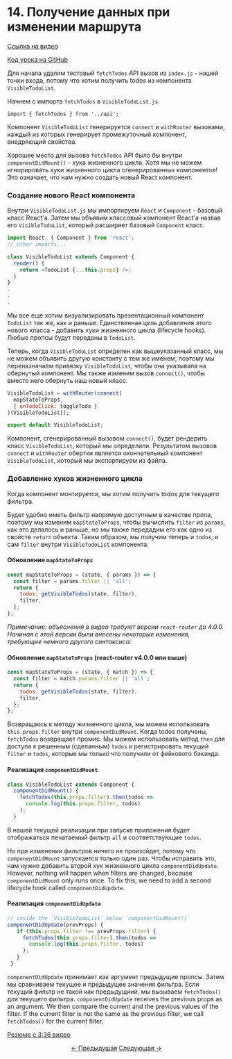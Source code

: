 # 14. Получение данных при изменении маршрута
[Ссылка на видео](https://egghead.io/lessons/javascript-redux-fetching-data-on-route-change)

[Код урока на GitHub](https://github.com/gaearon/todos/tree/14-fetching-data-on-route-change)

Для начала удалим тестовый `fetchTodos` API вызов из `index.js` - нашей точки входа, потому что хотим получить todos из компонента `VisibleTodoList`.

Начнем с импорта `fetchTodos` в `VisibleTodoList.js`

`import { fetchTodos } from '../api';`


Компонент `VisibleTodoList` генерируется `connect` и `withRouter` вызовами, каждый из которых генерирует промежуточный компонент, внедряющий свойства.

Хорошее место для вызова `fetchTodos` API было бы внутри `componentDidMount()` - хука жизненного цикла. Хотя мы не можем игнорировать хуки жизненного цикла сгенерированных компонентов! Это означает, что нам нужно создать новый React компонент.

### Создание нового React компонента

Внутри `VisibleTodoList.js` мы импортируем `React` и `Component` - базовый класс React'а. Затем мы объявим классовый компонент React'а назвав его `VisibleTodoList`, который расширяет базовый `Component` класс.

```javascript
import React, { Component } from 'react';
// other imports...

class VisibleTodoList extends Component {
  render() {
    return <TodoList {...this.props} />;
  }
}
.
.
.
```

Мы все еще хотим визуализировать презентационный компонент `TodoList` так же, как и раньше. Единственная цель добавления этого нового класса - добавить хуки жизненного цикла (lifecycle hooks). Любые пропсы будут переданы в `TodoList`.

Теперь, когда `VisibleTodoList` определен как вышеуказанный класс, мы не можем объявить другую константу с тем же именем, поэтому мы переназначаем привязку `VisibleTodoList`, чтобы она указывала на обернутый компонент. Мы также изменим вызов `connect()`, чтобы вместо него обернуть наш новый класс.

```javascript
VisibleTodoList = withRouter(connect(
  mapStateToProps,
  { onTodoClick: toggleTodo }
)(VisibleTodoList));

export default VisibleTodoList;
```

Компонент, сгенерированный вызовом `connect()`, будет рендерить класс `VisibleTodoList`, который мы определили. Результатом вызовов `connect` и `withRouter` обертки является окончательный компонент `VisibleTodoList`, который мы экспортируем из файла.

### Добавление хуков жизненного цикла

Когда компонент монтируется, мы хотим получить todos для текущего фильтра.

Будет удобно иметь фильтр напрямую доступным в качестве пропа, поэтому мы изменим `mapStateToProps`, чтобы вычислить `filter` из `params`, как это делалось и раньше, но мы также передадим его как одно из свойств `return` объекта. Таким образом, мы получим теперь  и `todos`, и сам `filter` внутри  `VisibleTodoList` компонента.

#### Обновление `mapStateToProps`
```javascript
const mapStateToProps = (state, { params }) => {
  const filter = params.filter || 'all';
  return {
    todos: getVisibleTodos(state, filter),
    filter,
  };
};
```

_Примечание: объяснения в видео требуют версии `react-router` до 4.0.0. Начиная с этой версии были внесены некоторые изменения, требующие немного другого синтаксиса:_

#### Обновление `mapStateToProps` (react-router v4.0.0 или выше)
```javascript
const mapStateToProps = (state, { match }) => {
  const filter = match.params.filter || 'all';
  return {
    todos: getVisibleTodos(state, filter),
    filter,
  };
};
```

Возвращаясь к методу жизненного цикла, мы можем использовать `this.props.filter` внутри `componentDidMount`. Когда todos получены, `fetchTodos` возвращает промис. Мы можем использовать метод `then` для доступа к решенным (сделанным) `todos` и регистрировать текущий `filter` и `todos`, которые мы только что получили от фейкового бэкэнда.

#### Реализация `componentDidMount`
```javascript
class VisibleTodoList extends Component {
  componentDidMount() {
    fetchTodos(this.props.filter).then(todos =>
      console.log(this.props.filter, todos)
    );
  }
```

В нашей текущей реализации при запуске приложения будет отображаться печатаемый фильтр `all` и соответствующие `todos`.

Но при изменении фильтров ничего не произойдет, потому что `componentDidMount` запускается только один раз. Чтобы исправить это, нам нужно добавить второй хук жизненного цикла `componentDidUpdate`.
However, nothing will happen when filters are changed, because `componentDidMount` only runs once. To fix this, we need to add a second lifecycle hook called `componentDidUpdate`.

#### Реализация `componentDidUpdate`
```javascript
// inside the `VisibleTodoList` below `componentDidMount()`
componentDidUpdate(prevProps) {
   if (this.props.filter !== prevProps.filter) {
     fetchTodos(this.props.filter).then(todos =>
       console.log(this.props.filter, todos)
     );
   }
 }
```

`componentDidUpdate` принимает как аргумент предыдущие пропсы. Затем мы сравниваем текущее и предыдущее значения фильтра. Если текущий фильтр не такой как предыдущиий, мы вызываем `fetchTodos()` для текущего фильтра.
`componentDidUpdate` receives the previous props as an argument. We then compare the current and the previous values of the filter. If the current filter is not the same as the previous filter, we call `fetchTodos()` for the current filter.

[Резюме с 3:36 видео](https://egghead.io/lessons/javascript-redux-fetching-data-on-route-change)


<p align="center">
<a href="./13-Adding_a_Fake_Backend_to_the_Project.md"><- Предыдущая</a>
<a href="./15-Dispatching_Actions_with_the_Fetched_Data.md">Следующая -></a>
</p>